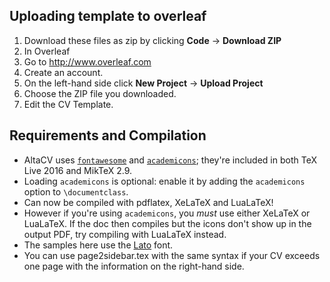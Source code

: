## Uploading template to overleaf
1. Download these files as zip by clicking **Code** -> **Download ZIP**
2. In Overleaf 
3. Go to http://www.overleaf.com
4. Create an account.
5. On the left-hand side click **New Project** -> **Upload Project**
6. Choose the ZIP file you downloaded.
7. Edit the CV Template.

## Requirements and Compilation
* AltaCV uses [`fontawesome`](http://www.ctan.org/pkg/fontawesome) and [`academicons`](http://www.ctan.org/pkg/academicons); they're included in both TeX Live 2016 and MikTeX 2.9.
* Loading `academicons` is optional: enable it by adding the `academicons` option to `\documentclass`.
* Can now be compiled with pdflatex, XeLaTeX and LuaLaTeX!
* However if you're using `academicons`, you _must_ use either XeLaTeX or LuaLaTeX. If the doc then compiles but the icons don't show up in the output PDF, try compiling with LuaLaTeX instead.
* The samples here use the [Lato](http://www.latofonts.com/lato-free-fonts/) font.
* You can use page2sidebar.tex with the same syntax if your CV exceeds one page with the information on the right-hand side.